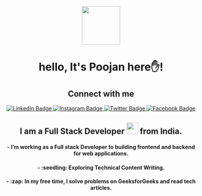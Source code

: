 

<div id="header" align="center">
  <img src="https://media.giphy.com/media/v1.Y2lkPTc5MGI3NjExZWk5ejY4anByNjcwcTBvaGlncjM1MHFoaXpqem45cnJ1ejA3eHRydCZlcD12MV9pbnRlcm5hbF9naWZfYnlfaWQmY3Q9cw/M9gbBd9nbDrOTu1Mqx/giphy.gif" width="100"/>
  <h1>hello, It's Poojan here✋!</h1>
  <h2>Connect with me</h2>
  <div id="badges">
  <a href="your-linkedin-URL">
    <img src="https://img.shields.io/badge/LinkedIn-blue?style=for-the-badge&logo=linkedin&logoColor=white" alt="LinkedIn Badge"/>
  </a>
  <a href="your-youtube-URL">
    <img src="https://img.shields.io/badge/instagram-red?style=for-the-badge&logo=instagram&logoColor=white" alt="Instagram Badge"/>
  </a>
  <a href="your-twitter-URL">
    <img src="https://img.shields.io/badge/Twitter-blue?style=for-the-badge&logo=twitter&logoColor=white" alt="Twitter Badge"/>
  </a>
     <a href="your-twitter-URL">
    <img src="https://img.shields.io/badge/Facebook-blue?style=for-the-badge&logo=facebook&logoColor=white" alt="Facebook Badge"/>
  </a>
</div>
  <div>
  <h2>I am a Full Stack Developer <img src="https://media.giphy.com/media/WUlplcMpOCEmTGBtBW/giphy.gif" width="30"> from India.</h2>
  </div>
  <div>
    <h4> - I’m working as a Full stack Developer to building frontend and backend for web applications.</h4>
    <h4> - :seedling: Exploring Technical Content Writing.</h4>
    <h4> - :zap: In my free time, I solve problems on GeeksforGeeks and read tech articles.</h4>
    
  </div>
</div>
